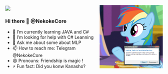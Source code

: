 <a href="https://github.com/anuraghazra/github-readme-stats">
  <img align="center" src="https://github-readme-stats.vercel.app/api?username=NekokeCore&show_icons=true" />
</a>
<a href="https://github.com/anuraghazra/convoychat">
  <img align="right" width="40%" src="https://github.com/NekokeCore/NekokeCore/blob/main/rainbow.gif?raw=true" />
</a>
  

  ### Hi there 👋 @NekokeCore
- 🌱 I’m currently learning JAVA and C#
- 🤔 I’m looking for help with C# Leanning
- 💬 Ask me about some about MLP
- 📫 How to reach me: Telegram @NekokeCore
- 😄 Pronouns: Friendship is magic !
- ⚡ Fun fact: Did you konw Kanasho?
